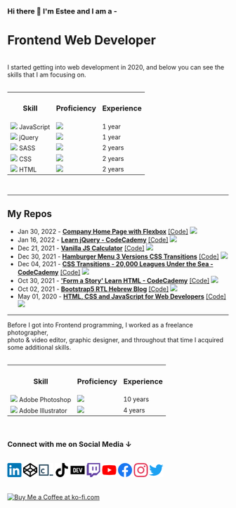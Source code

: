 ### Hi there 👋 I'm Estee and I am a -

<h1>Frontend Web Developer</h1>
<br/>
I started getting into web development in 2020, 
and below you can see the skills that I am focusing on.
<br/>
<br/>
<table width="100%">
    <tr>
      <th><h3>Skill</h3></th>   
      <th><h3>Proficiency</h3></th>  
      <th><h3>Experience</h3></th>  
    </tr>
    <tr>
      <td><img src="https://github.com/esteecodes/icons-and-graphics/blob/main/icomoon/programming/PNG/javascript.png?raw=true"> JavaScript </td>
      <td><img src="https://github.com/esteecodes/icons-and-graphics/blob/main/progress-bar-small/progress-bar-55.png?raw=true"></td>
      <td> 1 year</td>  
    </tr>
    <tr></tr>
    <tr>
      <td><img src="https://github.com/esteecodes/icons-and-graphics/blob/main/icomoon/programming/PNG/jquery.png?raw=true"> jQuery </td>
      <td><img src="https://github.com/esteecodes/icons-and-graphics/blob/main/progress-bar-small/progress-bar-80.png?raw=true"></td>
      <td> 1 year</td>    
    </tr>
    <tr></tr>
    <tr>
      <td><img src="https://github.com/esteecodes/icons-and-graphics/blob/main/icomoon/programming/PNG/sass.png?raw=true"> SASS </td>
      <td><img src="https://github.com/esteecodes/icons-and-graphics/blob/main/progress-bar-small/progress-bar-85.png?raw=true"></td>
      <td> 2 years</td>  
    </tr>
    <tr></tr>
    <tr>
      <td><img src="https://github.com/esteecodes/icons-and-graphics/blob/main/icomoon/programming/PNG/css3.png?raw=true"> CSS </td>
      <td><img src="https://github.com/esteecodes/icons-and-graphics/blob/main/progress-bar-small/progress-bar-85.png?raw=true"></td>
      <td> 2 years</td>  
    </tr>
    <tr></tr>
    <tr>
      <td><img src="https://github.com/esteecodes/icons-and-graphics/blob/main/icomoon/programming/PNG/html5.png?raw=true"> HTML </td>
      <td><img src="https://github.com/esteecodes/icons-and-graphics/blob/main/progress-bar-small/progress-bar-95.png?raw=true"></td>
      <td> 2 years</td>  
    </tr>
</table>
<br/>
<hr>
<h2>My Repos</h2>
<ul>
<li>Jan 30, 2022 - <a href="https://esteecodes.github.io/Learn-jQuery-CodeCademy/" target="_blank"><strong>Company Home Page with Flexbox</strong></a> <a href="https://github.com/esteecodes/Company-Home-Page-with-Flexbox-Frontend-Engeneer-CodeCademy" target="_blank">[Code]</a> <img src="https://github.com/esteecodes/icons-and-graphics/blob/main/icomoon/programming/PNG/jQuery-js-css-html.png?raw=true"></li>
<li>Jan 16, 2022 - <a href="https://esteecodes.github.io/Learn-jQuery-CodeCademy/" target="_blank"><strong>Learn jQuery - CodeCademy</strong></a> <a href="https://github.com/esteecodes/Learn-jQuery-CodeCademy" target="_blank">[Code]</a> <img src="https://github.com/esteecodes/icons-and-graphics/blob/main/icomoon/programming/PNG/jQuery-js-css-html.png?raw=true"></li>
<li>Dec 21, 2021 - <a href="https://esteecodes.github.io/Vanilla-JS-Calculator-CSS-Flexbox-Grid-21.12.2021//" target="_blank"><strong>Vanilla JS Calculator</strong></a> <a href="https://github.com/esteecodes/Vanilla-JS-Calculator-CSS-Flexbox-Grid-21.12.2021" target="_blank">[Code]</a> <img src="https://github.com/esteecodes/icons-and-graphics/blob/main/icomoon/programming/PNG/js-css-html-16px.png?raw=true"></li>
<li>Dec 30, 2021 - <a href="https://esteecodes.github.io/Hamburger-Menu-3-Versions-CSS-Transitions-30.12.21/" target="_blank"><strong>Hamburger Menu 3 Versions CSS Transitions</strong></a> <a href="https://github.com/esteecodes/Hamburger-Menu-3-Versions-CSS-Transitions-30.12.21" target="_blank">[Code]</a> <img src="https://github.com/esteecodes/icons-and-graphics/blob/main/icomoon/programming/PNG/css-html.png?raw=true"></li>
<li>Dec 04, 2021 - <a href="https://esteecodes.github.io/CSS-Transitions-CodeCademy/3-Project-Transitions-20,000-Leagues-Under-the-Sea/" target="_blank"><strong>CSS Transitions - 20,000 Leagues Under the Sea - CodeCademy</strong></a> <a href="https://github.com/esteecodes/Hamburger-Menu-3-Versions-CSS-Transitions-30.12.21" target="_blank">[Code]</a> <img src="https://github.com/esteecodes/icons-and-graphics/blob/main/icomoon/programming/PNG/css-html.png?raw=true"></li>
<li>Oct 30, 2021 - <a href="https://esteecodes.github.io/Learn-HTML-CodeCademy/Form-a-Story/" target="_blank"><strong>'Form a Story' Learn HTML - CodeCademy</strong></a> <a href="https://github.com/esteecodes/Learn-HTML-CodeCademy" target="_blank">[Code]</a> <img src="https://github.com/esteecodes/icons-and-graphics/blob/main/icomoon/programming/PNG/js-css-html-16px.png?raw=true"></li>
<li>Oct 02, 2021 - <a href="https://esteecodes.github.io/bootstrap5-Hebrew-blog-rtl/" target="_blank"><strong>Bootstrap5 RTL Hebrew Blog</strong></a> <a href="https://github.com/esteecodes/bootstrap5-Hebrew-blog-rtl" target="_blank">[Code]</a> <img src="https://github.com/esteecodes/icons-and-graphics/blob/main/icomoon/programming/PNG/bootstrap-css-html.png?raw=true"></li>
<li>May 01, 2020 - <a href="https://esteecodes.github.io/HTML-CSS-JS-Coursera/" target="_blank"><strong>HTML, CSS and JavaScript for Web Developers</strong></a> <a href="https://github.com/esteecodes/HTML-CSS-JS-Coursera" target="_blank">[Code]</a> <img src="https://github.com/esteecodes/icons-and-graphics/blob/main/icomoon/programming/PNG/js-css-html-16px.png?raw=true"></li>
</ul>
<hr>

Before I got into Frontend programming, I worked as a freelance photographer,<br/> 
photo & video editor, graphic designer, and throughout that time I acquired<br/> 
some additional skills.
<br/><br/>
<table width="100%">
    <tr>
      <th><h3>Skill</h3></th>   
      <th><h3>Proficiency</h3></th>  
      <th><h3>Experience</h3></th>  
    </tr>
    <tr>
      <td><img src="https://github.com/esteecodes/icons-and-graphics/blob/main/icomoon/programming/PNG/adobephotoshop.png?raw=true"> Adobe Photoshop </td>
      <td><img src="https://github.com/esteecodes/icons-and-graphics/blob/main/progress-bar-small/progress-bar-95.png?raw=true"></td>
      <td> 10 years</td>  
    </tr>
     <tr>
      <td><img src="https://github.com/esteecodes/icons-and-graphics/blob/main/icomoon/programming/PNG/adobeillustrator.png?raw=true"> Adobe Illustrator </td>
      <td><img src="https://github.com/esteecodes/icons-and-graphics/blob/main/progress-bar-small/progress-bar-55.png?raw=true"></td>
      <td> 4 years</td>  
    </tr>
</table>
<br/>
<h3>Connect with me on Social Media ↓</h3>
<br/>
<a href="https://www.linkedin.com/in/esteecodes/" target="_blank"><img src="https://github.com/esteecodes/icons/blob/main/icomoon/PNG/linkedin.png?raw=true"></a>
<a href="https://codepen.io/esteecodes" target="_blank"><img src="https://github.com/esteecodes/icons/blob/main/icomoon/PNG/codepen.png?raw=true"></a>
<a href="https://www.codecademy.com/profiles/esteecodes" target="_blank"><img src="https://github.com/esteecodes/icons/blob/main/icomoon/PNG/codecademy.png?raw=true"></a>
<a href="https://www.tiktok.com/@esteecodes" target="_blank"><img src="https://github.com/esteecodes/icons/blob/main/icomoon/PNG/tiktok.png?raw=true"></a>
<a href="https://dev.to/esteecodes" target="_blank"><img src="https://github.com/esteecodes/icons/blob/main/icomoon/PNG/dev-dot-to.png?raw=true"></a>
<a href="https://www.twitch.tv/esteecodes" target="_blanc"><img src="https://github.com/esteecodes/icons/blob/main/icomoon/PNG/twitch.png?raw=true"></a>
<a href="https://www.youtube.com/c/EsteeCodes" target="_blank"><img src="https://github.com/esteecodes/icons/blob/main/icomoon/PNG/youtube.png?raw=true"></a>
<a href="https://www.facebook.com/esteecodes" target="_blank"><img src="https://github.com/esteecodes/icons/blob/main/icomoon/PNG/facebook.png?raw=true"></a>
<a href="https://www.instagram.com/esteecodes/" target="_blank"><img src="https://github.com/esteecodes/icons/blob/main/icomoon/PNG/instagram.png?raw=true"></a>
<a href="https://twitter.com/esteecodes" target="_blank"><img src="https://github.com/esteecodes/icons/blob/main/icomoon/PNG/twitter.png?raw=true"></a>
<br><br><br>
<a href='https://ko-fi.com/esteecodes' target='_blank'><img height='36' style='border:0px;height:36px;' src='https://cdn.ko-fi.com/cdn/kofi2.png?v=3' border='0' alt='Buy Me a Coffee at ko-fi.com' /></a>

<!--
**esteecodes/EsteeCodes** is a ✨ _special_ ✨ repository because its `README.md` (this file) appears on your GitHub profile.

Here are some ideas to get you started:

- 🔭 I’m currently working on ...
- 👯 I’m looking to collaborate on ...
- 🤔 I’m looking for help with ...
- 💬 Ask me about ...
- 📫 How to reach me: ...
- 😄 Pronouns: ...
- ⚡ Fun fact: ...
-->
